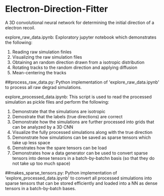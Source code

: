 # Electron-Direction-Fitter
A 3D convolutional neural network for determining the initial direction of a electron recoil.

explore_raw_data.ipynb:
Exploratory jupyter notebook which demonstrates the following:
1. Reading raw simulation finles
2. Visualizing the raw simulation files 
3. Obtaining an random direction drawn from a isotropic distribution
4. Rotating tracks to the random direction and applying diffusion
5. Mean-centering the tracks 

##process_raw_data.py:
Python implementation of 'explore_raw_data.ipynb' to process all raw degrad simulations.

explore_processed_data.ipynb:
This script is used to read the processed simulation as pickle files and perform the following:
1. Demonstrate that the simulations are isotropic
2. Demostrate that the labels (true directions) are correct
3. Demonstrate how the simulations are further processed into grids that can be analyzed by a 3D CNN
4. Visualize the fully processed simulations along with the true direction
5. Demonstrate how simulations can be saved as sparse tensors which take up less space
6. Demstrates how the spare tensors can be load
7. Demonstrates how a data generator can be used to convert sparse tensors into dense tensors in a batch-by-batchn basis (so that they do not take up too much space)

##makes_sparse_tensors.py:
Python implementation of 'explore_processed_data.ipynb' to convert all processed simulations into sparse tensors that can be stored efficiently and loaded into a NN as dense tensors in a batch-by-batch bases.
